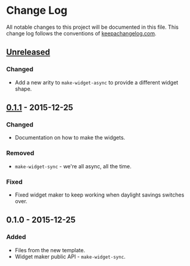 # Change Log
All notable changes to this project will be documented in this file. This change log follows the conventions of [keepachangelog.com](http://keepachangelog.com/).

## [Unreleased][unreleased]
### Changed
- Add a new arity to `make-widget-async` to provide a different widget shape.

## [0.1.1] - 2015-12-25
### Changed
- Documentation on how to make the widgets.

### Removed
- `make-widget-sync` - we're all async, all the time.

### Fixed
- Fixed widget maker to keep working when daylight savings switches over.

## 0.1.0 - 2015-12-25
### Added
- Files from the new template.
- Widget maker public API - `make-widget-sync`.

[unreleased]: https://github.com/your-name/clojure-p3/compare/0.1.1...HEAD
[0.1.1]: https://github.com/your-name/clojure-p3/compare/0.1.0...0.1.1
